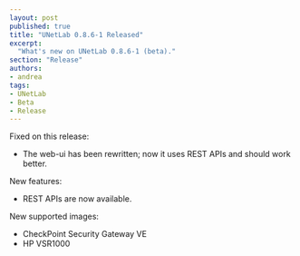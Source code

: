 ```yaml
---
layout: post
published: true
title: "UNetLab 0.8.6-1 Released"
excerpt:
  "What's new on UNetLab 0.8.6-1 (beta)."
section: "Release"
authors:
- andrea
tags:
- UNetLab
- Beta
- Release
---
```

Fixed on this release:

* The web-ui has been rewritten; now it uses REST APIs and should work better.

New features:

* REST APIs are now available.

New supported images:

* CheckPoint Security Gateway VE
* HP VSR1000
